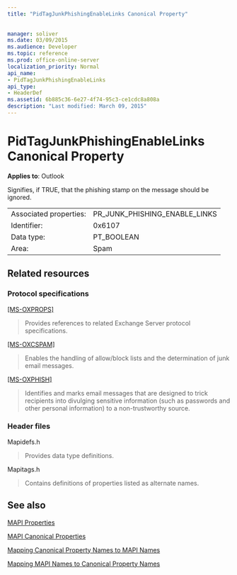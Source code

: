 ```yaml
---
title: "PidTagJunkPhishingEnableLinks Canonical Property"
 
 
manager: soliver
ms.date: 03/09/2015
ms.audience: Developer
ms.topic: reference
ms.prod: office-online-server
localization_priority: Normal
api_name:
- PidTagJunkPhishingEnableLinks
api_type:
- HeaderDef
ms.assetid: 6b885c36-6e27-4f74-95c3-ce1cdc8a808a
description: "Last modified: March 09, 2015"
---
```


# PidTagJunkPhishingEnableLinks Canonical Property

  
  
**Applies to**: Outlook 
  
Signifies, if TRUE, that the phishing stamp on the message should be ignored.
  
|||
|:-----|:-----|
|Associated properties:  <br/> |PR_JUNK_PHISHING_ENABLE_LINKS  <br/> |
|Identifier:  <br/> |0x6107  <br/> |
|Data type:  <br/> |PT_BOOLEAN  <br/> |
|Area:  <br/> |Spam  <br/> |
   
## Related resources

### Protocol specifications

[[MS-OXPROPS]](http://msdn.microsoft.com/library/f6ab1613-aefe-447d-a49c-18217230b148%28Office.15%29.aspx)
  
> Provides references to related Exchange Server protocol specifications.
    
[[MS-OXCSPAM]](http://msdn.microsoft.com/library/522f8587-4aed-4cd6-831b-40bd87862189%28Office.15%29.aspx)
  
> Enables the handling of allow/block lists and the determination of junk email messages.
    
[[MS-OXPHISH]](http://msdn.microsoft.com/library/ed49ab26-ba13-4d4c-8a94-98d4ceecd4b7%28Office.15%29.aspx)
  
> Identifies and marks email messages that are designed to trick recipients into divulging sensitive information (such as passwords and other personal information) to a non-trustworthy source.
    
### Header files

Mapidefs.h
  
> Provides data type definitions.
    
Mapitags.h
  
> Contains definitions of properties listed as alternate names.
    
## See also



[MAPI Properties](mapi-properties.md)
  
[MAPI Canonical Properties](mapi-canonical-properties.md)
  
[Mapping Canonical Property Names to MAPI Names](mapping-canonical-property-names-to-mapi-names.md)
  
[Mapping MAPI Names to Canonical Property Names](mapping-mapi-names-to-canonical-property-names.md)

